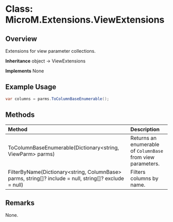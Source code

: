 # Class: MicroM.Extensions.ViewExtensions
## Overview
Extensions for view parameter collections.

**Inheritance**
object -> ViewExtensions

**Implements**
None

## Example Usage
```csharp
var columns = parms.ToColumnBaseEnumerable();
```
## Methods
| Method | Description |
|:------------|:-------------|
| ToColumnBaseEnumerable(Dictionary<string, ViewParm> parms) | Returns an enumerable of `ColumnBase` from view parameters. |
| FilterByName(Dictionary<string, ColumnBase> parms, string[]? include = null, string[]? exclude = null) | Filters columns by name. |

## Remarks
None.

